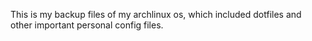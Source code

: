 This is my backup files of my archlinux os,
which included dotfiles and other important personal config files.

